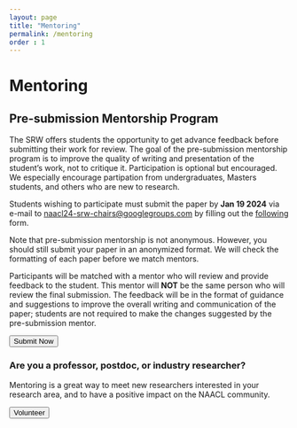 ```yaml
---
layout: page
title: "Mentoring"
permalink: /mentoring
order : 1
---
```

# Mentoring

## Pre-submission Mentorship Program
The SRW offers students the opportunity to get advance feedback before submitting their work for review. The goal of the pre-submission mentorship program is to improve the quality of writing and presentation of the student’s work, not to critique it. Participation is optional but encouraged. 
We especially encourage partipation from undergraduates, Masters students, and others who are new to research.

Students wishing to participate must submit the paper by __Jan 19 2024__ via e-mail to [naacl24-srw-chairs@googlegroups.com](mailto:naacl24-srw-chairs@googlegroups.com) by filling out the [following](https://forms.gle/eNgRze7tmipbvPFC9) form.

Note that pre-submission mentorship is not anonymous. However, you should still submit your paper in an anonymized format. We will check the formatting of each paper before we match mentors.

Participants will be matched with a mentor who will review and provide feedback to the student. This mentor will __NOT__ be the same person who will review the final submission.
The feedback will be in the format of guidance and suggestions to improve the overall writing and communication of the paper; students are not required to make the changes suggested by the pre-submission mentor.

<button class="btn btn-success" onclick="window.location.href='https://forms.gle/eNgRze7tmipbvPFC9';">
Submit Now
</button>

### Are you a professor, postdoc, or industry researcher?
Mentoring is a great way to meet new researchers interested in your research area, and to have a positive impact on the NAACL community.

<button class="btn btn-success" onclick="window.location.href='http://tinyurl.com/naaclsrwmentor';">
Volunteer
</button>

<!-- ## Mentoring of Accepted Papers

There will also be mentors who provide feedback to students in the form of in-depth comments and questions for the workshop presentation. -->


